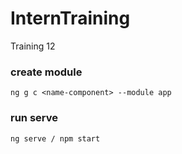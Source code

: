 # InternTraining
Training 12


### create module 
    ng g c <name-component> --module app
### run serve
    ng serve / npm start